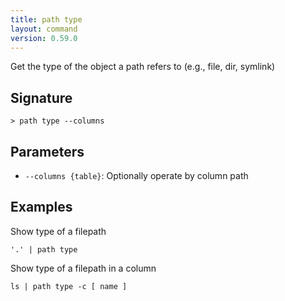 ```yaml
---
title: path type
layout: command
version: 0.59.0
---
```


Get the type of the object a path refers to (e.g., file, dir, symlink)

## Signature

```> path type --columns```

## Parameters

 -  `--columns {table}`: Optionally operate by column path

## Examples

Show type of a filepath
```shell
'.' | path type
```

Show type of a filepath in a column
```shell
ls | path type -c [ name ]
```

